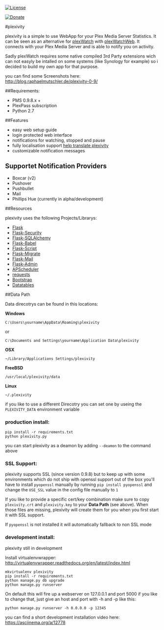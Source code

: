 [![License](http://img.shields.io/:license-gpl3-blue.svg)](http://www.gnu.org/licenses/gpl-3.0.html)

[![Donate](https://www.paypalobjects.com/de_DE/DE/i/btn/btn_donate_LG.gif)](https://www.paypal.com/cgi-bin/webscr?cmd=_s-xclick&hosted_button_id=296X2XQXKQDD6) 

#plexivity

plexivity is a simple to use WebApp for your Plex Media Server Statistics. It can be seen as an alternative for [plexWatch](https://github.com/ljunkie/plexWatch) with [plexWatchWeb](https://github.com/ecleese/plexWatchWeb/). It connects with your Plex Media Server and is able to notify you on activity.

Sadly plexWatch requires some native compiled 3rd Party extensions wich can not easyly be intalled on some systems (like Synology for example) so i decided to build my own app for that purpose.

you can find some Screenshots here: http://blog.raphaelmutschler.de/plexivity-0-9/

##Requirements:
* PMS 0.9.8.x +
* PlexPass subscription
* Python 2.7

##Features

* easy web setup guide
* login protected web interface
* notifications for watching, stopped and pause
* fully localisation support [help translate plexivity](https://www.transifex.com/projects/p/plexivity/)
* customizable notification messages

## Supportet Notification Providers

* Boxcar (v2)
* Pushover
* Pushbullet
* Mail
* Phillips Hue (currently in alpha/development)

##Resources

plexivity uses the following Projects/Librarys:

- [Flask](http://flask.pocoo.org/)
- [Flask-Security](https://github.com/mattupstate/flask-security)
- [Flask-SQLAlchemy](https://github.com/mitsuhiko/flask-sqlalchemy)
- [Flask-Babel](https://github.com/mitsuhiko/flask-babel/)
- [Flask-Script](https://github.com/smurfix/flask-script)
- [Flask-Migrate](https://github.com/miguelgrinberg/Flask-Migrate)
- [Flask-Mail](https://github.com/mattupstate/flask-mail/)
- [Flask-Admin](https://github.com/mrjoes/flask-admin/)
- [APScheduler](https://bitbucket.org/agronholm/apscheduler/)
- [requests](https://github.com/kennethreitz/requests)
- [Bootstrap](http://getbootstrap.com/)
- [Datatables](https://github.com/orf/datatables)

##Data Path

Data direcotrys can be found in this locations:

**Windows**

`C:\Users\yourname\AppData\Roaming\plexivity`

or

`C:\Documents and Settings\yourname\Application Data\plexivity`

**OSX**

`~/Library/Applications Settings/plexivity`

**FreeBSD**

`/usr/local/plexivity/data`

**Linux**

`~/.plexivity`

if you like to use a different Direcotry you can set one by useing the `PLEXIVITY_DATA` environment variable


### production install:

	pip install -r requirements.txt
	python plexivity.py 

you can start plexivity as a deamon by adding `--deamon` to the command above


### SSL Support:

plexivity supports SSL (since version 0.9.8) but to keep up with some environments which do not ship with openssl support out of the box you'll have to install `pyopenssl` manually by running `pip install pyopenssl` and change the `USE_SSL` value in the config file manually to `1`

If you like to provide a specific cert/key combination make sure to copy `plexivity.crt` and `plexivity.key` to your **Data Path** (see above). When those files are missing, plexivity will create them for you when you first start it with SSL support.

If `pyopenssl` is not installed it will automatically fallback to non SSL mode


### development install:

plexivity still in development

Install virtualenvwrapper: http://virtualenvwrapper.readthedocs.org/en/latest/index.html

    mkvirtualenv plexivity
    pip install -r requirements.txt
    python manage.py db upgrade
    python manage.py runserver

On default this will fire up a webserver on 127.0.0.1 and port 5000 if you like to change that, just give an host and port with -h and -p like this:

    python manage.py runserver -h 0.0.0.0 -p 12345

you can find a short development installation video here:
https://asciinema.org/a/12778
